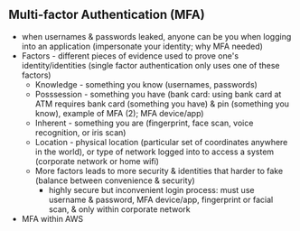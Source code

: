 ## Multi-factor Authentication (MFA) ##

* when usernames & passwords leaked, anyone can be you when logging into an application (impersonate your identity; why MFA needed)
* Factors - different pieces of evidence used to prove one's identity/identities (single factor authentication only uses one of these factors)
  * Knowledge - something you know (usernames, passwords)
  * Posssession - something you have (bank card: using bank card at ATM requires bank card (something you have) & pin (something you know), example of MFA (2); MFA device/app)
  * Inherent - something you are (fingerprint, face scan, voice recognition, or iris scan)
  * Location - physical location (particular set of coordinates anywhere in the world), or type of network logged into to access a system (corporate network or home wifi)
  * More factors leads to more security & identities that harder to fake (balance between convenience & security)
    * highly secure but inconvenient login process: must use username & password, MFA device/app, fingerprint or facial scan, & only within corporate network
* MFA within AWS
